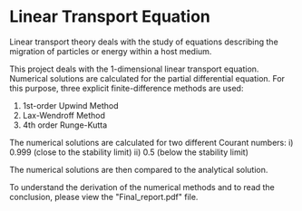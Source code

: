 # Linear Transport Equation

Linear transport theory deals with the study of equations describing the migration of particles or energy within a host medium. 

This project deals with the 1-dimensional linear transport equation. Numerical solutions are calculated for the partial differential equation. For this purpose, three explicit finite-difference methods are used:

1. 1st-order Upwind Method
2. Lax-Wendroff Method
3. 4th order Runge-Kutta

The numerical solutions are calculated for two different Courant numbers: i) 0.999 (close to the stability limit) ii) 0.5 (below the stability limit)

The numerical solutions are then compared to the analytical solution.

To understand the derivation of the numerical methods and to read the conclusion, please view the "Final_report.pdf" file.
